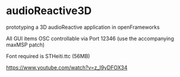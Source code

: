 # audioReactive3D
prototyping a 3D audioReactive application in openFrameworks

All GUI items OSC controllable via Port 12346 (use the accompanying maxMSP patch)

Font required is STHeiti.ttc (56MB)

https://www.youtube.com/watch?v=z_I9yDFOX34
